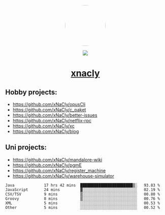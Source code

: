 <p align="center">
  <img style="border-radius: 100px" width="128" height="128" src="https://avatars.githubusercontent.com/u/47723417?v=4"/>
</p>
<p align="center">
  <img src="https://komarev.com/ghpvc/?username=xnacly&&style=flat-square"/>
</p>

<h1 align="center"><a href="https://xnacly.me"> xnacly</a> </h1>

## Hobby projects:
- https://github.com/xNaCly/opusCli
- https://github.com/xNaCly/c_paket
- https://github.com/xNaCly/better-issues
- https://github.com/xNaCly/netflix-rpc
- https://github.com/xNaCly/xc
- https://github.com/xNaCly/blog

## Uni projects:
- https://github.com/xNaCly/mandalore-wiki
- https://github.com/xNaCly/pgmE
- https://github.com/xNaCly/register_machine
- https://github.com/xNaCly/warehouse-simulator


<!--START_SECTION:waka-->

```text
Java             17 hrs 42 mins  ███████████████████████▒░   93.83 %
JavaScript       24 mins         ▓░░░░░░░░░░░░░░░░░░░░░░░░   02.19 %
CSV/TSV          9 mins          ▒░░░░░░░░░░░░░░░░░░░░░░░░   00.80 %
Groovy           8 mins          ▒░░░░░░░░░░░░░░░░░░░░░░░░   00.76 %
XML              5 mins          ░░░░░░░░░░░░░░░░░░░░░░░░░   00.53 %
Other            5 mins          ░░░░░░░░░░░░░░░░░░░░░░░░░   00.52 %
```

<!--END_SECTION:waka-->
